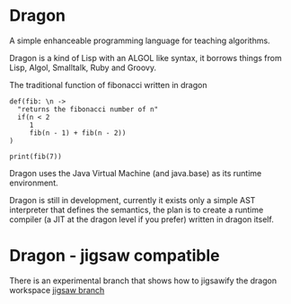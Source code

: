 # Dragon
A simple enhanceable programming language for teaching algorithms.

Dragon is a kind of Lisp with an ALGOL like syntax,
it borrows things from Lisp, Algol, Smalltalk, Ruby and Groovy.

The traditional function of fibonacci written in dragon
```
def(fib: \n -> 
  "returns the fibonacci number of n"
  if(n < 2
     1
     fib(n - 1) + fib(n - 2))
)

print(fib(7))
```

Dragon uses the Java Virtual Machine (and java.base) as its runtime environment.

Dragon is still in development, currently it exists only a simple AST interpreter that defines the semantics,
the plan is to create a runtime compiler (a JIT at the dragon level if you prefer) written in dragon itself.


# Dragon - jigsaw compatible

There is an experimental branch that shows how to jigsawify the dragon workspace
  [jigsaw branch](https://github.com/forax/dragon/tree/jigsaw)


